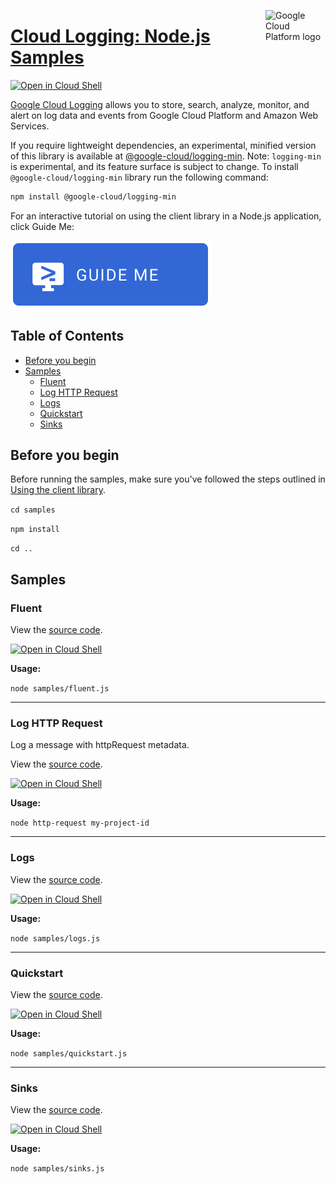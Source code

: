 [//]: # "This README.md file is auto-generated, all changes to this file will be lost."
[//]: # "To regenerate it, use `python -m synthtool`."
<img src="https://avatars2.githubusercontent.com/u/2810941?v=3&s=96" alt="Google Cloud Platform logo" title="Google Cloud Platform" align="right" height="96" width="96"/>

# [Cloud Logging: Node.js Samples](https://github.com/googleapis/nodejs-logging)

[![Open in Cloud Shell][shell_img]][shell_link]

[Google Cloud Logging](https://cloud.google.com/logging/docs) allows you to store, search, analyze,
monitor, and alert on log data and events from Google Cloud Platform and Amazon Web Services.

If you require lightweight dependencies, an experimental, minified version of
this library is available at [@google-cloud/logging-min](https://www.npmjs.com/package/@google-cloud/logging-min).
Note: `logging-min` is experimental, and its feature surface is subject to change. 
To install `@google-cloud/logging-min` library run the following command:

```bash
npm install @google-cloud/logging-min
```

For an interactive tutorial on using the client library in a Node.js application, click Guide Me:

[![Guide Me](_static/guide-me.svg)](https://console.cloud.google.com/?walkthrough_id=logging__logging-nodejs)

## Table of Contents

* [Before you begin](#before-you-begin)
* [Samples](#samples)
  * [Fluent](#fluent)
  * [Log HTTP Request](#log-http-request)
  * [Logs](#logs)
  * [Quickstart](#quickstart)
  * [Sinks](#sinks)

## Before you begin

Before running the samples, make sure you've followed the steps outlined in
[Using the client library](https://github.com/googleapis/nodejs-logging#using-the-client-library).

`cd samples`

`npm install`

`cd ..`

## Samples



### Fluent

View the [source code](https://github.com/googleapis/nodejs-logging/blob/main/samples/fluent.js).

[![Open in Cloud Shell][shell_img]](https://console.cloud.google.com/cloudshell/open?git_repo=https://github.com/googleapis/nodejs-logging&page=editor&open_in_editor=samples/fluent.js,samples/README.md)

__Usage:__


`node samples/fluent.js`


-----




### Log HTTP Request

Log a message with httpRequest metadata.

View the [source code](https://github.com/googleapis/nodejs-logging/blob/main/samples/http-request.js).

[![Open in Cloud Shell][shell_img]](https://console.cloud.google.com/cloudshell/open?git_repo=https://github.com/googleapis/nodejs-logging&page=editor&open_in_editor=samples/http-request.js,samples/README.md)

__Usage:__


`node http-request my-project-id`


-----




### Logs

View the [source code](https://github.com/googleapis/nodejs-logging/blob/main/samples/logs.js).

[![Open in Cloud Shell][shell_img]](https://console.cloud.google.com/cloudshell/open?git_repo=https://github.com/googleapis/nodejs-logging&page=editor&open_in_editor=samples/logs.js,samples/README.md)

__Usage:__


`node samples/logs.js`


-----




### Quickstart

View the [source code](https://github.com/googleapis/nodejs-logging/blob/main/samples/quickstart.js).

[![Open in Cloud Shell][shell_img]](https://console.cloud.google.com/cloudshell/open?git_repo=https://github.com/googleapis/nodejs-logging&page=editor&open_in_editor=samples/quickstart.js,samples/README.md)

__Usage:__


`node samples/quickstart.js`


-----




### Sinks

View the [source code](https://github.com/googleapis/nodejs-logging/blob/main/samples/sinks.js).

[![Open in Cloud Shell][shell_img]](https://console.cloud.google.com/cloudshell/open?git_repo=https://github.com/googleapis/nodejs-logging&page=editor&open_in_editor=samples/sinks.js,samples/README.md)

__Usage:__


`node samples/sinks.js`






[shell_img]: https://gstatic.com/cloudssh/images/open-btn.png
[shell_link]: https://console.cloud.google.com/cloudshell/open?git_repo=https://github.com/googleapis/nodejs-logging&page=editor&open_in_editor=samples/README.md
[product-docs]: https://cloud.google.com/logging/docs
